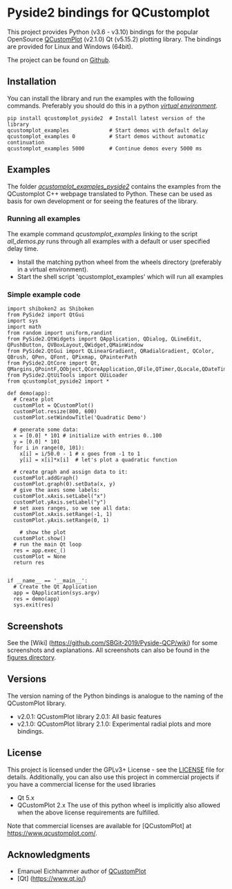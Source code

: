 # Pyside2 bindings for QCustomplot

This project provides Python (v3.6 - v3.10) bindings for the popular OpenSource [QCustomPlot](https://www.qcustomplot.com/) (v2.1.0) Qt (v5.15.2) plotting library.
The bindings are provided for Linux and Windows (64bit).

The project can be found on [Github](https://github.com/SBGit-2019/Pyside-QCP/).

## Installation

You can install the library and run the examples with the following commands.
Preferably you should do this in a python [*virtual environment*](https://docs.python.org/3/tutorial/venv.html).

    pip install qcustomplot_pyside2  # Install latest version of the library
    qcustomplot_examples             # Start demos with default delay
    qcustomplot_examples 0           # Start demos without automatic continuation
    qcustomplot_examples 5000        # Continue demos every 5000 ms



## Examples
The folder [*qcustomplot_examples_pyside2*](https://github.com/SBGit-2019/Pyside-QCP/tree/master/qcustomplot_examples_pyside2) contains the examples from the QCustomplot C++ webpage translated to Python. 
These can be used as basis for own development or for seeing the features of the library. 

### Running all examples
The example command *qcustomplot_examples* linking to the script *all_demos.py* runs through all examples
with a default or user specified delay time.

- Install the matching python wheel from the wheels directory (preferably in a virtual environment).
- Start the shell script 'qcustomplot_examples' which will run all examples 


### Simple example code

    import shiboken2 as Shiboken
    from PySide2 import QtGui
    import sys
    import math
    from random import uniform,randint
    from PySide2.QtWidgets import QApplication, QDialog, QLineEdit, QPushButton, QVBoxLayout,QWidget,QMainWindow
    from PySide2.QtGui import QLinearGradient, QRadialGradient, QColor, QBrush, QPen, QFont, QPixmap, QPainterPath
    from PySide2.QtCore import Qt, QMargins,QPointF,QObject,QCoreApplication,QFile,QTimer,QLocale,QDateTime,QDate,QSize,QTime
    from PySide2.QtUiTools import QUiLoader
    from qcustomplot_pyside2 import *

    def demo(app):
      # Create plot
      customPlot = QCustomPlot()
      customPlot.resize(800, 600)
      customPlot.setWindowTitle('Quadratic Demo')

      # generate some data:
      x = [0.0] * 101 # initialize with entries 0..100
      y = [0.0] * 101 
      for i in range(0, 101):
        x[i] = i/50.0 - 1 # x goes from -1 to 1
        y[i] = x[i]*x[i]  # let's plot a quadratic function
    
      # create graph and assign data to it:
      customPlot.addGraph()
      customPlot.graph(0).setData(x, y)
      # give the axes some labels:
      customPlot.xAxis.setLabel("x")
      customPlot.yAxis.setLabel("y")
      # set axes ranges, so we see all data:
      customPlot.xAxis.setRange(-1, 1)
      customPlot.yAxis.setRange(0, 1)

    	# show the plot
      customPlot.show()
      # run the main Qt loop
      res = app.exec_()
      customPlot = None
      return res
   

    if __name__ == '__main__':
      # Create the Qt Application
      app = QApplication(sys.argv)
      res = demo(app)
      sys.exit(res)


## Screenshots
See the [Wiki] (https://github.com/SBGit-2019/Pyside-QCP/wiki) for some screenshots and explanations.
All screenshots can also be found in the [figures directory](https://github.com/SBGit-2019/Pyside-QCP/tree/master/FIG).

## Versions
The version naming of the Python bindings is analogue to the naming of the QCustomPlot library.
- v2.0.1: QCustomPlot library 2.0.1: All basic features
- v2.1.0: QCustomPlot library 2.1.0: Experimental radial plots and more bindings.

## License

This project is licensed under the GPLv3+ License - see the [LICENSE](https://github.com/SBGit-2019/Pyside-QCP/blob/master/LICENSE) file for details.
Additionally, you can also use this project in commercial projects if you have a commercial license for the used libraries
- Qt 5.x
- QCustomPlot 2.x
The use of this python wheel is implicitly  also allowed when the above license requirements are fulfilled.

Note that commercial licenses are available for [QCustomPlot] at https://www.qcustomplot.com/.

## Acknowledgments

- Emanuel Eichhammer author of [QCustomPlot](https://www.qcustomplot.com/)
- [Qt] (https://www.qt.io/)




